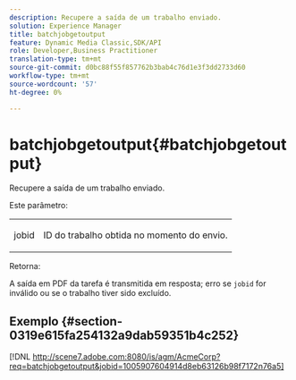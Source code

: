 ```yaml
---
description: Recupere a saída de um trabalho enviado.
solution: Experience Manager
title: batchjobgetoutput
feature: Dynamic Media Classic,SDK/API
role: Developer,Business Practitioner
translation-type: tm+mt
source-git-commit: d0bc88f55f857762b3bab4c76d1e3f3dd2733d60
workflow-type: tm+mt
source-wordcount: '57'
ht-degree: 0%

---
```



# batchjobgetoutput{#batchjobgetoutput}

Recupere a saída de um trabalho enviado.

Este parâmetro:

<table id="simpletable_D8AA325968AD4FAEA7B214F0CBBF3F08"> 
 <tr class="strow"> 
  <td class="stentry"> <p> <span class="codeph"> jobid  </span> </p> </td> 
  <td class="stentry"> <p>ID do trabalho obtida no momento do envio. </p> </td> 
 </tr> 
</table>

Retorna:

A saída em PDF da tarefa é transmitida em resposta; erro se `jobid` for inválido ou se o trabalho tiver sido excluído.

## Exemplo {#section-0319e615fa254132a9dab59351b4c252}

[!DNL http://scene7.adobe.com:8080/is/agm/AcmeCorp?req=batchjobgetoutput&jobid=1005907604914d8eb63126b98f7172n76a5]
